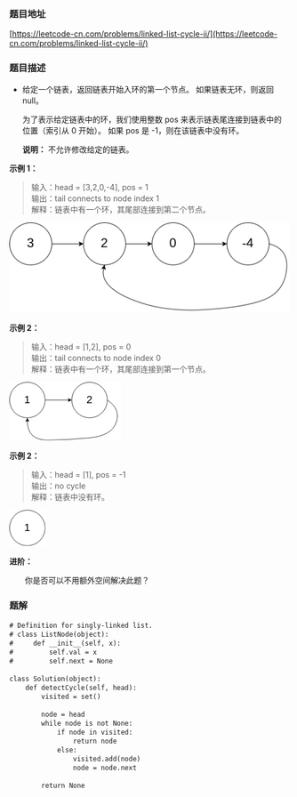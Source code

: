 ### 题目地址

[https://leetcode-cn.com/problems/linked-list-cycle-ii/](https://leetcode-cn.com/problems/linked-list-cycle-ii/)

### 题目描述

- 给定一个链表，返回链表开始入环的第一个节点。 如果链表无环，则返回 null。  

  为了表示给定链表中的环，我们使用整数 pos 来表示链表尾连接到链表中的位置（索引从 0 开始）。 如果 pos 是 -1，则在该链表中没有环。

  **说明：**  不允许修改给定的链表。

**示例 1：**

> 输入：head = [3,2,0,-4], pos = 1  
> 输出：tail connects to node index 1  
> 解释：链表中有一个环，其尾部连接到第二个节点。

![](https://github.com/xuxiaochenIT/problemset/blob/master/pic/tencent50_141_circularlinkedlist_test1.png)

**示例 2：**

> 输入：head = [1,2], pos = 0  
> 输出：tail connects to node index 0  
> 解释：链表中有一个环，其尾部连接到第一个节点。

![](https://github.com/xuxiaochenIT/problemset/blob/master/pic/tencent50_141_circularlinkedlist_test2.png)

**示例 2：**

> 输入：head = [1], pos = -1  
> 输出：no cycle  
> 解释：链表中没有环。

![](https://github.com/xuxiaochenIT/problemset/blob/master/pic/tencent50_141_circularlinkedlist_test3.png)

**进阶：**  

&emsp;&emsp;你是否可以不用额外空间解决此题？

### 题解

```
# Definition for singly-linked list.
# class ListNode(object):
#     def __init__(self, x):
#         self.val = x
#         self.next = None

class Solution(object):
    def detectCycle(self, head):
        visited = set()

        node = head
        while node is not None:
            if node in visited:
                return node
            else:
                visited.add(node)
                node = node.next

        return None
```
